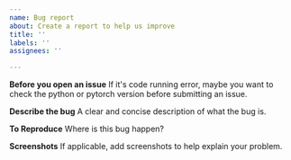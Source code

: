 ```yaml
---
name: Bug report
about: Create a report to help us improve
title: ''
labels: ''
assignees: ''

---
```


**Before you open an issue**
If it's code running error, maybe you want to check the python or pytorch version before submitting an issue.

**Describe the bug**
A clear and concise description of what the bug is.

**To Reproduce**
Where is this bug happen?

**Screenshots**
If applicable, add screenshots to help explain your problem.
